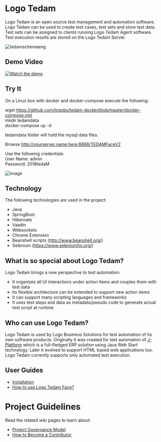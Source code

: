 # Logo Tedam
Logo Tedam is an open source test management and automation software. Logo Tedam can be used to create test cases, test sets and store test data. Test sets can be assigned to clients running Logo Tedam Agent software. Test execution results are stored on the Logo Tedam Server. 

![tedamschemaeng](https://user-images.githubusercontent.com/44693634/48532853-1db52180-e8b3-11e8-8f12-45e7e858379c.png)

## Demo Video
[![Watch the demo](https://img.youtube.com/vi/eczwqyTae0A/maxresdefault.jpg)](https://youtu.be/eczwqyTae0A)

## Try It
On a Linux box with docker and docker-compose execute the following:<br>

 wget https://github.com/logobs/tedam-docker/blob/master/docker-compose.yml<br>
 mkdir tedamdata <br>
 docker-compose up -d <br>

tedamdata folder will hold the mysql data files.<br>

Browse http://yourserver.name.here:8888/TEDAMFaceV2<br>

Use the following credentials:<br>
User Name: admin<br>
Password: 2018tedaM<br>

![image](https://user-images.githubusercontent.com/11722394/55487415-b8ca5000-5636-11e9-99c3-5d394d2a490f.png)

## Technology
The following technologies are used in the project:

- Java 
- SpringBoot
- Hibernate
- Vaadin
- Websockets
- Chrome Extension
- Beanshell scripts (http://www.beanshell.org/)
- Selenium (https://www.seleniumhq.org/)

## What is so special about Logo Tedam?
Logo Tedam brings a new perspective to test automation:
- It organizes all UI interactions under action items and couples them with test data
- Its flexible architecture can be extended to support new action items
- It can support many scripting languages and frameworks
- It uses test steps and data as metadata/pseudo code to generate actual test script at runtime

## Who can use Logo Tedam?
Logo Tedam is used by Logo Business Solutions for test automation of its own software products. Originally it was created for test automation of [J-Platform](http://en.logo.com.tr/en/solutions/erp-solutions/j-platform) which is a full-fledged ERP solution using Java Web Start technology. Later it evolved to support HTML based web applications too. Logo Tedam currently supports only automated test execution. 

## User Guides
- [Installation](https://github.com/logobs/tedam/wiki/Installation)
- [How to use Logo Tedam Face?](https://github.com/logobs/tedam-face)

# Project Guidelines
Read the related wiki pages to learn about:
- [Project Governance Model](https://github.com/logobs/tedam/wiki/Project-Governance-Model)
- [How to Become a Contributor](https://github.com/logobs/tedam/wiki/How-to-Become-a-Contributor)

